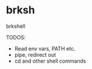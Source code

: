# brksh
brkshell

TODOS:
- Read env vars, PATH etc.
- pipe, redirect out
- cd and other shell commands
